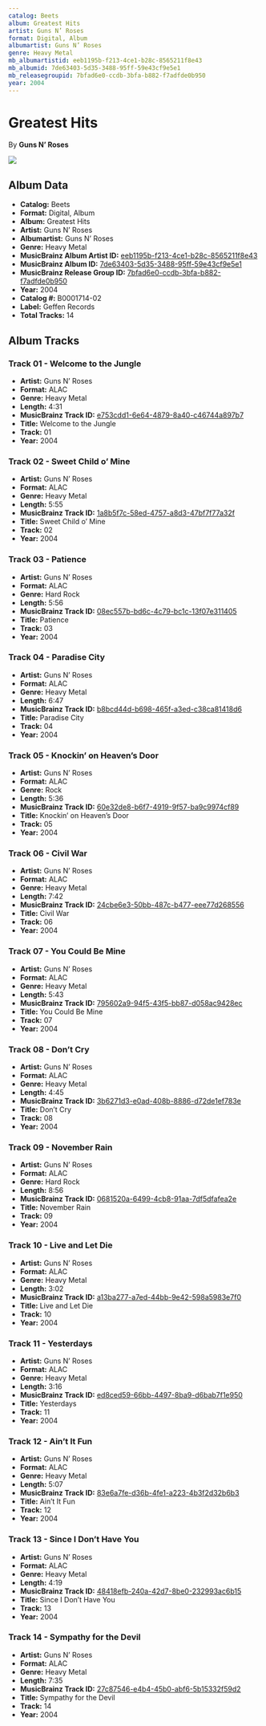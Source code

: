 ```yaml
---
catalog: Beets
album: Greatest Hits
artist: Guns N’ Roses
format: Digital, Album
albumartist: Guns N’ Roses
genre: Heavy Metal
mb_albumartistid: eeb1195b-f213-4ce1-b28c-8565211f8e43
mb_albumid: 7de63403-5d35-3488-95ff-59e43cf9e5e1
mb_releasegroupid: 7bfad6e0-ccdb-3bfa-b882-f7adfde0b950
year: 2004
---
```


# Greatest Hits

By **Guns N’ Roses**

![](../../assets/beetscovers/Guns_N’_Roses-Greatest_Hits.jpg)

## Album Data

- **Catalog:** Beets
- **Format:** Digital, Album
- **Album:** Greatest Hits
- **Artist:** Guns N’ Roses
- **Albumartist:** Guns N’ Roses
- **Genre:** Heavy Metal
- **MusicBrainz Album Artist ID:** [eeb1195b-f213-4ce1-b28c-8565211f8e43](https://musicbrainz.org/artist/eeb1195b-f213-4ce1-b28c-8565211f8e43)
- **MusicBrainz Album ID:** [7de63403-5d35-3488-95ff-59e43cf9e5e1](https://musicbrainz.org/release/7de63403-5d35-3488-95ff-59e43cf9e5e1)
- **MusicBrainz Release Group ID:** [7bfad6e0-ccdb-3bfa-b882-f7adfde0b950](https://musicbrainz.org/release-group/7bfad6e0-ccdb-3bfa-b882-f7adfde0b950)
- **Year:** 2004
- **Catalog #:** B0001714-02
- **Label:** Geffen Records
- **Total Tracks:** 14

## Album Tracks

### Track 01 - Welcome to the Jungle

- **Artist:** Guns N’ Roses
- **Format:** ALAC
- **Genre:** Heavy Metal
- **Length:** 4:31
- **MusicBrainz Track ID:** [e753cdd1-6e64-4879-8a40-c46744a897b7](https://musicbrainz.org/recording/e753cdd1-6e64-4879-8a40-c46744a897b7)
- **Title:** Welcome to the Jungle
- **Track:** 01
- **Year:** 2004

### Track 02 - Sweet Child o’ Mine

- **Artist:** Guns N’ Roses
- **Format:** ALAC
- **Genre:** Heavy Metal
- **Length:** 5:55
- **MusicBrainz Track ID:** [1a8b5f7c-58ed-4757-a8d3-47bf7f77a32f](https://musicbrainz.org/recording/1a8b5f7c-58ed-4757-a8d3-47bf7f77a32f)
- **Title:** Sweet Child o’ Mine
- **Track:** 02
- **Year:** 2004

### Track 03 - Patience

- **Artist:** Guns N’ Roses
- **Format:** ALAC
- **Genre:** Hard Rock
- **Length:** 5:56
- **MusicBrainz Track ID:** [08ec557b-bd6c-4c79-bc1c-13f07e311405](https://musicbrainz.org/recording/08ec557b-bd6c-4c79-bc1c-13f07e311405)
- **Title:** Patience
- **Track:** 03
- **Year:** 2004

### Track 04 - Paradise City

- **Artist:** Guns N’ Roses
- **Format:** ALAC
- **Genre:** Heavy Metal
- **Length:** 6:47
- **MusicBrainz Track ID:** [b8bcd44d-b698-465f-a3ed-c38ca81418d6](https://musicbrainz.org/recording/b8bcd44d-b698-465f-a3ed-c38ca81418d6)
- **Title:** Paradise City
- **Track:** 04
- **Year:** 2004

### Track 05 - Knockin’ on Heaven’s Door

- **Artist:** Guns N’ Roses
- **Format:** ALAC
- **Genre:** Rock
- **Length:** 5:36
- **MusicBrainz Track ID:** [60e32de8-b6f7-4919-9f57-ba9c9974cf89](https://musicbrainz.org/recording/60e32de8-b6f7-4919-9f57-ba9c9974cf89)
- **Title:** Knockin’ on Heaven’s Door
- **Track:** 05
- **Year:** 2004

### Track 06 - Civil War

- **Artist:** Guns N’ Roses
- **Format:** ALAC
- **Genre:** Heavy Metal
- **Length:** 7:42
- **MusicBrainz Track ID:** [24cbe6e3-50bb-487c-b477-eee77d268556](https://musicbrainz.org/recording/24cbe6e3-50bb-487c-b477-eee77d268556)
- **Title:** Civil War
- **Track:** 06
- **Year:** 2004

### Track 07 - You Could Be Mine

- **Artist:** Guns N’ Roses
- **Format:** ALAC
- **Genre:** Heavy Metal
- **Length:** 5:43
- **MusicBrainz Track ID:** [795602a9-94f5-43f5-bb87-d058ac9428ec](https://musicbrainz.org/recording/795602a9-94f5-43f5-bb87-d058ac9428ec)
- **Title:** You Could Be Mine
- **Track:** 07
- **Year:** 2004

### Track 08 - Don’t Cry

- **Artist:** Guns N’ Roses
- **Format:** ALAC
- **Genre:** Heavy Metal
- **Length:** 4:45
- **MusicBrainz Track ID:** [3b6271d3-e0ad-408b-8886-d72de1ef783e](https://musicbrainz.org/recording/3b6271d3-e0ad-408b-8886-d72de1ef783e)
- **Title:** Don’t Cry
- **Track:** 08
- **Year:** 2004

### Track 09 - November Rain

- **Artist:** Guns N’ Roses
- **Format:** ALAC
- **Genre:** Hard Rock
- **Length:** 8:56
- **MusicBrainz Track ID:** [0681520a-6499-4cb8-91aa-7df5dfafea2e](https://musicbrainz.org/recording/0681520a-6499-4cb8-91aa-7df5dfafea2e)
- **Title:** November Rain
- **Track:** 09
- **Year:** 2004

### Track 10 - Live and Let Die

- **Artist:** Guns N’ Roses
- **Format:** ALAC
- **Genre:** Heavy Metal
- **Length:** 3:02
- **MusicBrainz Track ID:** [a13ba277-a7ed-44bb-9e42-598a5983e7f0](https://musicbrainz.org/recording/a13ba277-a7ed-44bb-9e42-598a5983e7f0)
- **Title:** Live and Let Die
- **Track:** 10
- **Year:** 2004

### Track 11 - Yesterdays

- **Artist:** Guns N’ Roses
- **Format:** ALAC
- **Genre:** Heavy Metal
- **Length:** 3:16
- **MusicBrainz Track ID:** [ed8ced59-66bb-4497-8ba9-d6bab7f1e950](https://musicbrainz.org/recording/ed8ced59-66bb-4497-8ba9-d6bab7f1e950)
- **Title:** Yesterdays
- **Track:** 11
- **Year:** 2004

### Track 12 - Ain’t It Fun

- **Artist:** Guns N’ Roses
- **Format:** ALAC
- **Genre:** Heavy Metal
- **Length:** 5:07
- **MusicBrainz Track ID:** [83e6a7fe-d36b-4fe1-a223-4b3f2d32b6b3](https://musicbrainz.org/recording/83e6a7fe-d36b-4fe1-a223-4b3f2d32b6b3)
- **Title:** Ain’t It Fun
- **Track:** 12
- **Year:** 2004

### Track 13 - Since I Don’t Have You

- **Artist:** Guns N’ Roses
- **Format:** ALAC
- **Genre:** Heavy Metal
- **Length:** 4:19
- **MusicBrainz Track ID:** [48418efb-240a-42d7-8be0-232993ac6b15](https://musicbrainz.org/recording/48418efb-240a-42d7-8be0-232993ac6b15)
- **Title:** Since I Don’t Have You
- **Track:** 13
- **Year:** 2004

### Track 14 - Sympathy for the Devil

- **Artist:** Guns N’ Roses
- **Format:** ALAC
- **Genre:** Heavy Metal
- **Length:** 7:35
- **MusicBrainz Track ID:** [27c87546-e4b4-45b0-abf6-5b15332f59d2](https://musicbrainz.org/recording/27c87546-e4b4-45b0-abf6-5b15332f59d2)
- **Title:** Sympathy for the Devil
- **Track:** 14
- **Year:** 2004

